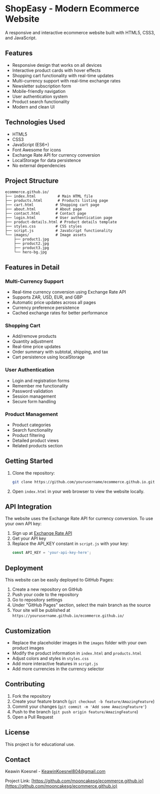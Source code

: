 # ShopEasy - Modern Ecommerce Website

A responsive and interactive ecommerce website built with HTML5, CSS3, and JavaScript.

## Features

- Responsive design that works on all devices
- Interactive product cards with hover effects
- Shopping cart functionality with real-time updates
- Multi-currency support with real-time exchange rates
- Newsletter subscription form
- Mobile-friendly navigation
- User authentication system
- Product search functionality
- Modern and clean UI

## Technologies Used

- HTML5
- CSS3
- JavaScript (ES6+)
- Font Awesome for icons
- Exchange Rate API for currency conversion
- LocalStorage for data persistence
- No external dependencies

## Project Structure

```
ecommerce.github.io/
├── index.html          # Main HTML file
├── products.html       # Products listing page
├── cart.html          # Shopping cart page
├── about.html         # About page
├── contact.html       # Contact page
├── login.html         # User authentication page
├── product-details.html # Product details template
├── styles.css         # CSS styles
├── script.js          # JavaScript functionality
└── images/            # Image assets
    ├── product1.jpg
    ├── product2.jpg
    ├── product3.jpg
    └── hero-bg.jpg
```

## Features in Detail

### Multi-Currency Support
- Real-time currency conversion using Exchange Rate API
- Supports ZAR, USD, EUR, and GBP
- Automatic price updates across all pages
- Currency preference persistence
- Cached exchange rates for better performance

### Shopping Cart
- Add/remove products
- Quantity adjustment
- Real-time price updates
- Order summary with subtotal, shipping, and tax
- Cart persistence using localStorage

### User Authentication
- Login and registration forms
- Remember me functionality
- Password validation
- Session management
- Secure form handling

### Product Management
- Product categories
- Search functionality
- Product filtering
- Detailed product views
- Related products section

## Getting Started

1. Clone the repository:
   ```bash
   git clone https://github.com/yourusername/ecommerce.github.io.git
   ```

2. Open `index.html` in your web browser to view the website locally.

## API Integration

The website uses the Exchange Rate API for currency conversion. To use your own API key:

1. Sign up at [Exchange Rate API](https://exchangerate.host)
2. Get your API key
3. Replace the API_KEY constant in `script.js` with your key:
   ```javascript
   const API_KEY = 'your-api-key-here';
   ```

## Deployment

This website can be easily deployed to GitHub Pages:

1. Create a new repository on GitHub
2. Push your code to the repository
3. Go to repository settings
4. Under "GitHub Pages" section, select the main branch as the source
5. Your site will be published at `https://yourusername.github.io/ecommerce.github.io/`

## Customization

- Replace the placeholder images in the `images` folder with your own product images
- Modify the product information in `index.html` and `products.html`
- Adjust colors and styles in `styles.css`
- Add more interactive features in `script.js`
- Add more currencies in the currency selector

## Contributing

1. Fork the repository
2. Create your feature branch (`git checkout -b feature/AmazingFeature`)
3. Commit your changes (`git commit -m 'Add some AmazingFeature'`)
4. Push to the branch (`git push origin feature/AmazingFeature`)
5. Open a Pull Request

## License

This project is for educational use.

## Contact

Keawin Koesnel - KeawinKoesnel804@gmail.com

Project Link: [https://github.com/mooncakesg/ecommerce.github.io](https://github.com/mooncakesg/ecommerce.github.io)
